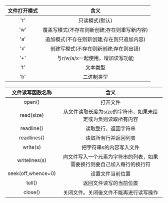| 文件打开模式 |                    含义                     |
| :----------: | :-----------------------------------------: |
|     'r'      |               只读模式(默认)                |
|     'w'      | 覆盖写模式(不存在则新创建;存在则重写新内容) |
|     'a'      |  追加模式(不存在则新创建;存在则只追加内容)  |
|     'x'      |    创建写模式(不存在则新创建;存在则出错)    |
|     '+'      |       与r/w/a/x一起使用，增加读写功能       |
|     't'      |                  文本类型                   |
|     'b'      |                 二进制类型                  |

|  文件读写函数名称  |                             含义                             |
| :----------------: | :----------------------------------------------------------: |
|       open()       |                           打开文件                           |
|     read(size)     | 从文件读取长度为size的字符串，如果未给定或为负则读取所有内容 |
|     readline()     |                     读取整行，返回字符串                     |
|    readlines()     |                     读取所有行并返回列表                     |
|      write(s)      |                   把字符串s的内容写入文件                    |
|   writelines(s)    | 向文件写入一个元素为字符串的列表，如果需要换行则要自己加入每行的换行符 |
| seek(off,whence=0) |                       设置文件当前位置                       |
|       tell()       |                    返回文件读写的当前位置                    |
|      close()       |            关闭文件。关闭後文件不能再进行读写操作            |

